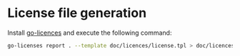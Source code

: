 # License file generation

Install [go-licences](https://github.com/google/go-licenses) and execute the following command:

```bash
go-licenses report . --template doc/licences/license.tpl > doc/licences/licence.md
```